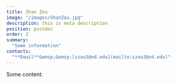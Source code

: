 ```yaml
---
title: Shan Zou
image: "/images/ShanZou.jpg"
description: this is meta description
position: postdoc
order: 2
summary:
  "Some information"
contacts:
  "**Email**&emsp;&emsp;[szou3@nd.edu](mailto:szou3@nd.edu)"
---
```


Some content.

